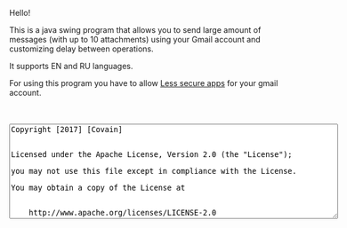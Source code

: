 Hello! 

This is a java swing program that allows you to send large amount of messages (with up to 10 attachments)
using your Gmail account and customizing delay between operations. 

It supports EN and RU languages. 

For using this program you have to allow <a href="https://myaccount.google.com/u/0/lesssecureapps">Less secure apps</a> for your gmail account. 
<br/>
<br/>
<br/>
<textarea cols='71' rows='11'>
Copyright [2017] [Covain]&#13;&#10;

Licensed under the Apache License, Version 2.0 (the "License");&#13;&#10;
you may not use this file except in compliance with the License.&#13;&#10;
You may obtain a copy of the License at&#13;&#10;

    http://www.apache.org/licenses/LICENSE-2.0

Unless required by applicable law or agreed to in writing, software&#13;&#10;
distributed under the License is distributed on an "AS IS" BASIS,&#13;&#10;
WITHOUT WARRANTIES OR CONDITIONS OF ANY KIND, either express or implied.&#13;&#10;
See the License for the specific language governing permissions and&#13;&#10;
limitations under the License.</textarea>